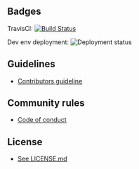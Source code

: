 ## Badges

TravisCI: [![Build Status](https://travis-ci.com/DevvJobs/candidates-web.svg?branch=master)](https://travis-ci.com/DevvJobs/candidates-web)

Dev env deployment: ![Deployment status](https://badge.buildkite.com/da23deb55083b62f8fec4c1743d0a570b805151ebe30d91cf9.svg)

## Guidelines

- [Contributors guideline](./docs/CONTRIBUTING.md)

## Community rules

- [Code of conduct](./CODE_OF_CONDUCT.md)

## License

- [See LICENSE.md](./LICENSE.md)
